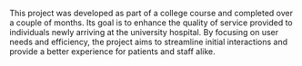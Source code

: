 This project was developed as part of a college course and completed over a couple of months. Its goal is to enhance the quality of service provided to individuals newly arriving at the university hospital. By focusing on user needs and efficiency, the project aims to streamline initial interactions and provide a better experience for patients and staff alike.

